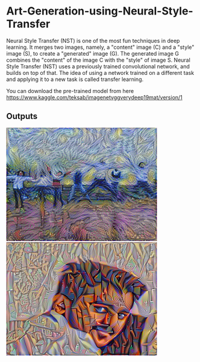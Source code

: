 # Art-Generation-using-Neural-Style-Transfer

Neural Style Transfer (NST) is one of the most fun techniques in deep learning. It merges two images, namely, a "content" image (C) and a "style" image (S), to create a "generated" image (G). The generated image G combines the "content" of the image C with the "style" of image S. Neural Style Transfer (NST) uses a previously trained convolutional network, and builds on top of that. The idea of using a network trained on a different task and applying it to a new task is called transfer learning.

You can download the pre-trained model from here https://www.kaggle.com/teksab/imagenetvggverydeep19mat/version/1

## Outputs

![picture alt](https://github.com/anwarshaikh078/Art-Generation-using-Neural-Style-Transfer/blob/master/output/output1.png "Output 1") ![picture alt](https://github.com/anwarshaikh078/Art-Generation-using-Neural-Style-Transfer/blob/master/output/output2.png "Output 2")




